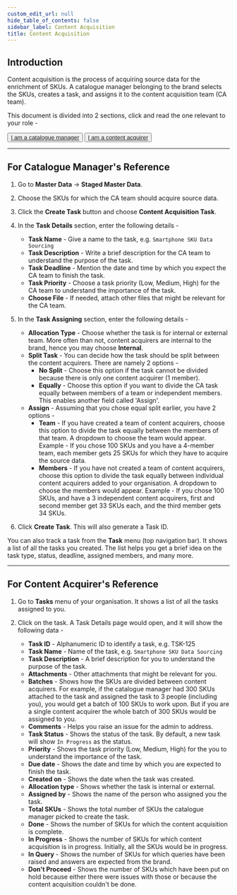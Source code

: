 ```yaml
---
custom_edit_url: null
hide_table_of_contents: false
sidebar_label: Content Acquisition
title: Content Acquisition
---
```


## Introduction

Content acquisition is the process of acquiring source data for the enrichment of SKUs. A catalogue manager belonging to the brand selects the SKUs, creates a task, and assigns it to the content acquisition team (CA team).

This document is divided into 2 sections, click and read the one relevant to your role - 
<div class="button-container">
  <button class="member1"><a href="#for-catalogue-managers-reference">I am a catalogue manager</a></button>
  <button class="member2"><a href="#for-content-acquirers-reference">I am a content acquirer</a></button>
</div>

---

## For Catalogue Manager's Reference

1. Go to **Master Data** → **Staged Master Data**.

2. Choose the SKUs for which the CA team should acquire source data.

3. Click the **Create Task** button and choose **Content Acquisition Task**.

4. In the **Task Details** section, enter the following details - 
    * **Task Name** - Give a name to the task, e.g. `Smartphone SKU Data Sourcing`
    * **Task Description** - Write a brief description for the CA team to understand the purpose of the task.
    * **Task Deadline** - Mention the date and time by which you expect the CA team to finish the task.
    * **Task Priority** - Choose a task priority (Low, Medium, High) for the CA team to understand the importance of the task.
    * **Choose File** - If needed, attach other files that might be relevant for the CA team.

5. In the **Task Assigning** section, enter the following details - 
    * **Allocation Type** - Choose whether the task is for internal or external team. More often than not, content acquirers are internal to the brand, hence you may choose **Internal**.
    * **Split Task** - You can decide how the task should be split between the content acquirers. There are namely 2 options - 
        * **No Split** - Choose this option if the task cannot be divided because there is only one content acquirer (1 member).
        * **Equally** -  Choose this option if you want to divide the CA task equally between members of a team or independent members. This enables another field called 'Assign'.
    * **Assign** - Assuming that you chose equal split earlier, you have 2 options - 
        * **Team** - If you have created a team of content acquirers, choose this option to divide the task equally between the members of that team. A dropdown to choose the team would appear. Example -  If you chose 100 SKUs and you have a 4-member team, each member gets 25 SKUs for which they have to acquire the source data.
        * **Members** - If you have not created a team of content acquirers, choose this option to divide the task equally between individual content acquirers added to your organisation. A dropdown to choose the members would appear. Example -  If you chose 100 SKUs, and have a 3 independent content acquirers, first and second member get 33 SKUs each, and the third member gets 34 SKUs.

6. Click **Create Task**. This will also generate a Task ID.

You can also track a task from the **Task** menu (top navigation bar). It shows a list of all the tasks you created. The list helps you get a brief idea on the task type, status, deadline, assigned members, and many more.

---

## For Content Acquirer's Reference

1. Go to **Tasks** menu of your organisation. It shows a list of all the tasks assigned to you.

2. Click on the task. A Task Details page would open, and it will show the following data - 
    * **Task ID** - Alphanumeric ID to identify a task, e.g. TSK-125
    * **Task Name** - Name of the task, e.g. `Smartphone SKU Data Sourcing`
    * **Task Description** - A brief description for you to understand the purpose of the task.
    * **Attachments** - Other attachments that might be relevant for you.
    * **Batches** - Shows how the SKUs are divided between content acquirers. For example, if the catalogue manager had 300 SKUs attached to the task and assigned the task to 3 people (including you), you would get a batch of 100 SKUs to work upon. But if you are a single content acquirer the whole batch of 300 SKUs would be assigned to you.
    * **Comments** - Helps you raise an issue for the admin to address.
    * **Task Status** - Shows the status of the task. By default, a new task will show `In Progress` as the status.
    * **Priority** - Shows the task priority (Low, Medium, High) for the you to understand the importance of the task.
    * **Due date** - Shows the date and time by which you are expected to finish the task.
    * **Created on** - Shows the date when the task was created.
    * **Allocation type** - Shows whether the task is internal or external.
    * **Assigned by** - Shows the name of the person who assigned you the task.
    * **Total SKUs** - Shows the total number of SKUs the catalogue manager picked to create the task.
    * **Done** - Shows the number of SKUs for which the content acquisition is complete.
    * **In Progress** - Shows the number of SKUs for which content acquisition is in progress. Initially, all the SKUs would be in progress.
    * **In Query** - Shows the number of SKUs for which queries have been raised and answers are expected from the brand. 
    * **Don't Proceed** - Shows the number of SKUs which have been put on hold because either there were issues with those or because the content acquisition couldn't be done.










